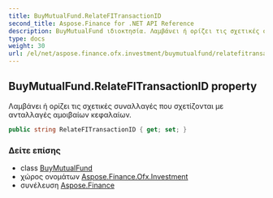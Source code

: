 ```yaml
---
title: BuyMutualFund.RelateFITransactionID
second_title: Aspose.Finance for .NET API Reference
description: BuyMutualFund ιδιοκτησία. Λαμβάνει ή ορίζει τις σχετικές συναλλαγές που σχετίζονται με ανταλλαγές αμοιβαίων κεφαλαίων.
type: docs
weight: 30
url: /el/net/aspose.finance.ofx.investment/buymutualfund/relatefitransactionid/
---
```

## BuyMutualFund.RelateFITransactionID property

Λαμβάνει ή ορίζει τις σχετικές συναλλαγές που σχετίζονται με ανταλλαγές αμοιβαίων κεφαλαίων.

```csharp
public string RelateFITransactionID { get; set; }
```

### Δείτε επίσης

* class [BuyMutualFund](../)
* χώρος ονομάτων [Aspose.Finance.Ofx.Investment](../../buymutualfund/)
* συνέλευση [Aspose.Finance](../../../)


